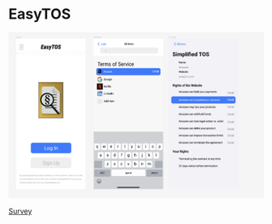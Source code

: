 # EasyTOS
![Image](https://github.com/Wnguyen14/easytos/blob/master/image.png?raw=true)

[Survey](https://docs.google.com/forms/d/1b1nsylwtAQerrd0jgwFRgrAGt6aV2Esj_xjxiq6OLkU/edit)
